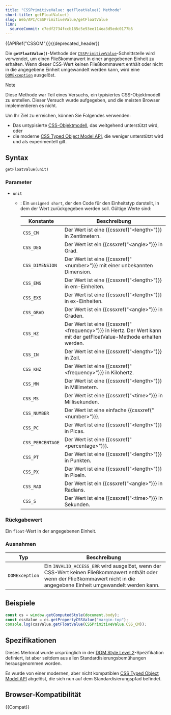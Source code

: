 ```yaml
---
title: "CSSPrimitiveValue: getFloatValue() Methode"
short-title: getFloatValue()
slug: Web/API/CSSPrimitiveValue/getFloatValue
l10n:
  sourceCommit: c7edf2734fccb185c5e93ee114ea3d5edc0177b5
---
```


{{APIRef("CSSOM")}}{{deprecated_header}}

Die **`getFloatValue()`**-Methode der [`CSSPrimitiveValue`](/de/docs/Web/API/CSSPrimitiveValue)-Schnittstelle wird verwendet, um einen Fließkommawert in einer angegebenen Einheit zu erhalten. Wenn dieser CSS-Wert keinen Fließkommawert enthält oder nicht in die angegebene Einheit umgewandelt werden kann, wird eine [`DOMException`](/de/docs/Web/API/DOMException) ausgelöst.

> [!NOTE]
> Diese Methode war Teil eines Versuchs, ein typisiertes CSS-Objektmodell zu erstellen. Dieser Versuch wurde aufgegeben, und die meisten Browser implementieren es nicht.
>
> Um Ihr Ziel zu erreichen, können Sie Folgendes verwenden:
>
> - Das untypisierte [CSS-Objektmodell](/de/docs/Web/API/CSS_Object_Model), das weitgehend unterstützt wird, oder
> - die moderne [CSS Typed Object Model API](/de/docs/Web/API/CSS_Typed_OM_API), die weniger unterstützt wird und als experimentell gilt.

## Syntax

```js-nolint
getFloatValue(unit)
```

### Parameter

- `unit`

  - : Ein `unsigned short`, der den Code für den Einheitstyp darstellt, in dem der Wert zurückgegeben werden soll. Gültige Werte sind:

    | Konstante        | Beschreibung                                                                                                              |
    | ---------------- | ------------------------------------------------------------------------------------------------------------------------- |
    | `CSS_CM`         | Der Wert ist eine {{cssxref("&lt;length&gt;")}} in Zentimetern.                                                           |
    | `CSS_DEG`        | Der Wert ist ein {{cssxref("&lt;angle&gt;")}} in Grad.                                                                    |
    | `CSS_DIMENSION`  | Der Wert ist eine {{cssxref("&lt;number&gt;")}} mit einer unbekannten Dimension.                                          |
    | `CSS_EMS`        | Der Wert ist eine {{cssxref("&lt;length&gt;")}} in em-Einheiten.                                                          |
    | `CSS_EXS`        | Der Wert ist eine {{cssxref("&lt;length&gt;")}} in ex-Einheiten.                                                          |
    | `CSS_GRAD`       | Der Wert ist ein {{cssxref("&lt;angle&gt;")}} in Graden.                                                                  |
    | `CSS_HZ`         | Der Wert ist eine {{cssxref("&lt;frequency&gt;")}} in Hertz. Der Wert kann mit der getFloatValue-Methode erhalten werden. |
    | `CSS_IN`         | Der Wert ist eine {{cssxref("&lt;length&gt;")}} in Zoll.                                                                  |
    | `CSS_KHZ`        | Der Wert ist eine {{cssxref("&lt;frequency&gt;")}} in Kilohertz.                                                          |
    | `CSS_MM`         | Der Wert ist eine {{cssxref("&lt;length&gt;")}} in Millimetern.                                                           |
    | `CSS_MS`         | Der Wert ist eine {{cssxref("&lt;time&gt;")}} in Millisekunden.                                                           |
    | `CSS_NUMBER`     | Der Wert ist eine einfache {{cssxref("&lt;number&gt;")}}.                                                                 |
    | `CSS_PC`         | Der Wert ist eine {{cssxref("&lt;length&gt;")}} in Picas.                                                                 |
    | `CSS_PERCENTAGE` | Der Wert ist eine {{cssxref("&lt;percentage&gt;")}}.                                                                      |
    | `CSS_PT`         | Der Wert ist eine {{cssxref("&lt;length&gt;")}} in Punkten.                                                               |
    | `CSS_PX`         | Der Wert ist eine {{cssxref("&lt;length&gt;")}} in Pixeln.                                                                |
    | `CSS_RAD`        | Der Wert ist ein {{cssxref("&lt;angle&gt;")}} in Radians.                                                                 |
    | `CSS_S`          | Der Wert ist eine {{cssxref("&lt;time&gt;")}} in Sekunden.                                                                |

### Rückgabewert

Ein `float`-Wert in der angegebenen Einheit.

### Ausnahmen

<table class="no-markdown">
  <thead>
    <tr>
      <th scope="col"><strong>Typ</strong></th>
      <th scope="col"><strong>Beschreibung</strong></th>
    </tr>
  </thead>
  <tbody>
    <tr>
      <td><code>DOMException</code></td>
      <td>
        Ein <code>INVALID_ACCESS_ERR</code> wird ausgelöst, wenn der CSS-Wert keinen Fließkommawert enthält oder wenn der Fließkommawert nicht in die
        angegebene Einheit umgewandelt werden kann.
      </td>
    </tr>
  </tbody>
</table>

## Beispiele

```js
const cs = window.getComputedStyle(document.body);
const cssValue = cs.getPropertyCSSValue("margin-top");
console.log(cssValue.getFloatValue(CSSPrimitiveValue.CSS_CM));
```

## Spezifikationen

Dieses Merkmal wurde ursprünglich in der [DOM Style Level 2](https://www.w3.org/TR/DOM-Level-2-Style/)-Spezifikation definiert, ist aber seitdem aus allen Standardisierungsbemühungen herausgenommen worden.

Es wurde von einer modernen, aber nicht kompatiblen [CSS Typed Object Model API](/de/docs/Web/API/CSS_Typed_OM_API) abgelöst, die sich nun auf dem Standardisierungspfad befindet.

## Browser-Kompatibilität

{{Compat}}
